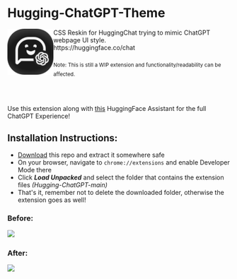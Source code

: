 # Hugging-ChatGPT-Theme

<img src="icon.png" align="left" width="104"/>
CSS Reskin for HuggingChat trying to mimic ChatGPT webpage UI style.<br/>https://huggingface.co/chat<br/><br/>
<sub>Note: This is still a WIP extension and functionality/readability can be affected.</sub>

<br clear="left"/><br/>

Use this extension along with [this](https://hf.co/chat/assistant/6616e5a7729f5c0a880dd8d8) HuggingFace Assistant for the full ChatGPT Experience!

## Installation Instructions:
- [Download](https://codeload.github.com/kardchcode/Hugging-ChatGPT/zip/refs/heads/main) this repo and extract it somewhere safe
- On your browser, navigate to ```chrome://extensions``` and enable Developer Mode there
- Click ***Load Unpacked*** and select the folder that contains the extension files *(Hugging-ChatGPT-main)*
- That's it, remember not to delete the downloaded folder, otherwise the extension goes as well!

### Before:
<img src="https://i.imgur.com/tsJcGzR.png" width="600">

### After:
<img src="https://i.imgur.com/7Po7hDb.png" width="600">